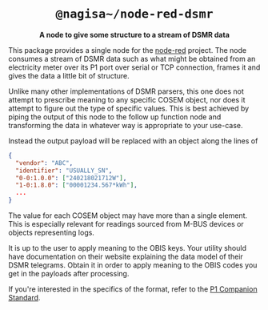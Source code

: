 <div align="center">
  <h1><code>@nagisa~/node-red-dsmr</code></h1>

  <p>
    <strong>A node to give some structure to a stream of DSMR data</strong>
  </p>

</div>

This package provides a single node for the [node-red](https://nodered.org) project. The node
consumes a stream of DSMR data such as what might be obtained from an electricity meter over
its P1 port over serial or TCP connection, frames it and gives the data a little bit of
structure.

Unlike many other implementations of DSMR parsers, this one does not attempt to prescribe
meaning to any specific COSEM object, nor does it attempt to figure out the type of
specific values. This is best achieved by piping the output of this node to the follow up
function node and transforming the data in whatever way is appropriate to your use-case.

Instead the output payload will be replaced with an object along the lines of

```json
{
  "vendor": "ABC",
  "identifier": "USUALLY_SN",
  "0-0:1.0.0": ["240218021712W"],
  "1-0:1.8.0": ["00001234.567*kWh"],
  ...
}
```

The value for each COSEM object may have more than a single element. This is especially
relevant for readings sourced from M-BUS devices or objects representing logs.

It is up to the user to apply meaning to the OBIS keys. Your utility should have
documentation on their website explaining the data model of their DSMR telegrams. Obtain it
in order to apply meaning to the OBIS codes you get in the payloads after processing.

If you're interested in the specifics of the format, refer to the [P1 Companion Standard][std].

[std]: https://www.netbeheernederland.nl/_upload/Files/Slimme_meter_15_a727fce1f1.pdf

